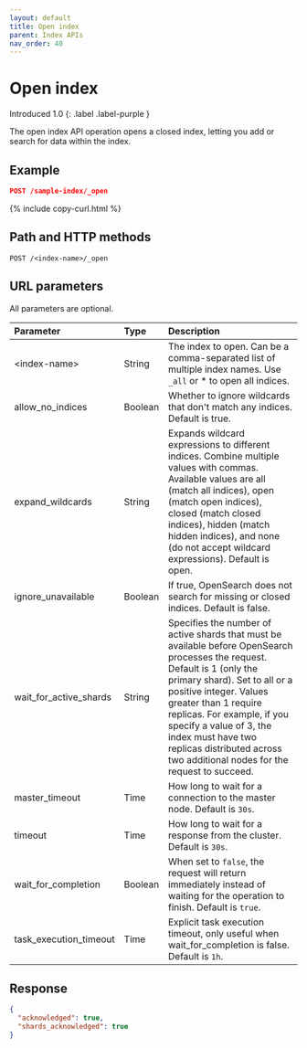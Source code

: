 ```yaml
---
layout: default
title: Open index
parent: Index APIs
nav_order: 40
---
```


# Open index
Introduced 1.0
{: .label .label-purple }

The open index API operation opens a closed index, letting you add or search for data within the index.

## Example

```json
POST /sample-index/_open
```
{% include copy-curl.html %}

## Path and HTTP methods

```
POST /<index-name>/_open
```

## URL parameters

All parameters are optional.

Parameter | Type | Description
:--- | :--- | :---
&lt;index-name&gt; | String | The index to open. Can be a comma-separated list of multiple index names. Use `_all` or * to open all indices.
allow_no_indices | Boolean | Whether to ignore wildcards that don't match any indices. Default is true.
expand_wildcards | String | Expands wildcard expressions to different indices. Combine multiple values with commas. Available values are all (match all indices), open (match open indices), closed (match closed indices), hidden (match hidden indices), and none (do not accept wildcard expressions). Default is open.
ignore_unavailable | Boolean | If true, OpenSearch does not search for missing or closed indices. Default is false.
wait_for_active_shards | String | Specifies the number of active shards that must be available before OpenSearch processes the request. Default is 1 (only the primary shard). Set to all or a positive integer. Values greater than 1 require replicas. For example, if you specify a value of 3, the index must have two replicas distributed across two additional nodes for the request to succeed.
master_timeout | Time | How long to wait for a connection to the master node. Default is `30s`.
timeout | Time | How long to wait for a response from the cluster. Default is `30s`.
wait_for_completion | Boolean | When set to `false`, the request will return immediately instead of waiting for the operation to finish. Default is `true`.
task_execution_timeout | Time | Explicit task execution timeout, only useful when wait_for_completion is false. Default is `1h`.


## Response
```json
{
  "acknowledged": true,
  "shards_acknowledged": true
}
```
